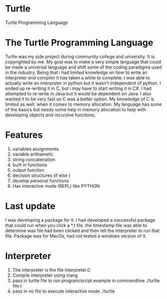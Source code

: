 # Turtle
Turtle Programming Language

# The Turtle Programming Language
Turtle was my side project during community college and university. 
It is copyrighted by me. My goal was to make a very simple language
that could be made a universal language and shift some of the coding paradigms
used in the industry. Being that i had limited knowledge on how to write an interpreter 
and compiler it has taken a while to complete. I was able to actually write an interpreter in python 
but it wasn't independent of python. I ended up re-writing it in C, but i may have to start writing it in C#.
I had attempted to re-write in Java but it would be dependent on Java. I also wanted it to be very fast so C was a better option.
My knowledge of C is limited as well, when it comes to memory allocation. My language has some of the basics but needs some help in
memory allocation to help with developing objects and recursive functions.

# Features
1. variables assignments
2. variable arithametic 
3. string concatenation
4. built in functions
5. output function
6. decision structures (if else )
7. develop personal functions 
8. Has interactive mode (REPL) like PYTHON

# Last update
I was developing a package for it.
I had developed a successful package that could run when you click a *.t file.
the timestamp file was able to determine was file had been clicked and then tell the interpreter to run that file.
Package was for MacOs, had not tested a windows version of it. 

# Interpreter 
1. The interpreter is the file Interpreter.C 
2. Compile interpreter using clang
3. pass in turtle file to run program/script example in commandline ./turtle file.t
4. pass in no file to execute interactive mode ./turtle
